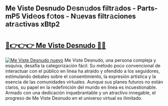 ## Me Viste Desnudo D𝚎sn𝚞dos filtr𝚊dos - Parts-mP5 Vid𝚎os f𝚘tos - N𝚞evas filtr𝚊ciones atr𝚊ctivas xBtp2

# <h2><a href="http://mb02f1.tromn.icu/?c=Me+Viste+Desnudo">🔗👉👉👉 Me Viste Desnudo 🔗🔗</a></h2>

[![Me Viste Desnudo nuevo](https://i.imgur.com/pEAQMta.gif)](http://mb02f1.tromn.icu/?c=Me+Viste+Desnudo)
Me Viste Desnudo, una persona compleja y esquiva, desafía la categorización fácil. Su método poco convencional de interactuar con el público en línea ha atraído y ofendido a los seguidores, estimulando debates sobre el consentimiento, la expresión artística y la esencia de las comunidades virtuales. Aunque sus planes futuros no están claros, su papel en la redefinición del mundo en línea es incuestionable. Armado con una dedicación inquebrantable y un atractivo innegable, el progreso de Me Viste Desnudo en el universo virtual es ilimitado.

